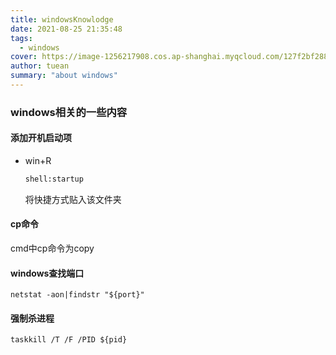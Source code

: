 ```yaml
---
title: windowsKnowlodge
date: 2021-08-25 21:35:48
tags:
  - windows
cover: https://image-1256217908.cos.ap-shanghai.myqcloud.com/127f2bf2880511ebb6edd017c2d2eca2.jpeg
author: tuean
summary: "about windows"
---
```



### windows相关的一些内容

#### 添加开机启动项

* win+R   

  ```cmd
  shell:startup
  ```

  将快捷方式贴入该文件夹



#### cp命令

cmd中cp命令为copy



#### windows查找端口

```shell
netstat -aon|findstr "${port}"
```

#### 强制杀进程

```shell
taskkill /T /F /PID ${pid}
```




